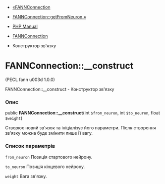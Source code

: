 - [«FANNConnection](class.fannconnection.md)
- [FANNConnection::getFromNeuron »](fannconnection.getfromneuron.md)

- [PHP Manual](index.md)
- [FANNConnection](class.fannconnection.md)
- Конструктор зв'язку

# FANNConnection::\_\_construct

(PECL fann u003d 1.0.0)

FANNConnection::\_\_construct - Конструктор зв'язку

### Опис

public **FANNConnection::\_\_construct**(int `$from_neuron`, int
`$to_neuron`, float `$weight`)

Створює новий зв'язок та ініціалізує його параметри. Після створення зв'язку
можна буде змінити лише її вагу.

### Список параметрів

`from_neuron`
Позиція стартового нейрону.

`to_neuron`
Позиція кінцевого нейрону.

`weight`
Вага зв'язку.
